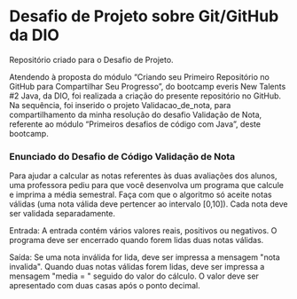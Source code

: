 # Desafio de Projeto sobre Git/GitHub da DIO
Repositório criado para o Desafio de Projeto.

Atendendo à proposta do módulo “Criando seu Primeiro Repositório no GitHub para Compartilhar Seu Progresso”, do bootcamp everis New Talents #2 Java, da DIO, foi realizada a criação do presente repositório no GitHub. Na sequência, foi inserido o projeto Validacao_de_nota, para compartilhamento da minha resolução do desafio Validação de Nota, referente ao módulo “Primeiros desafios de código com Java”, deste bootcamp. 

### Enunciado do Desafio de Código Validação de Nota

Para ajudar a calcular as notas referentes às duas avaliações dos alunos, uma professora pediu para que você desenvolva um programa que calcule e imprima a média semestral. Faça com que o algoritmo só aceite notas válidas (uma nota válida deve pertencer ao intervalo [0,10]). Cada nota deve ser validada separadamente.

Entrada: A entrada contém vários valores reais, positivos ou negativos. O programa deve ser encerrado quando forem lidas duas notas válidas.

Saída: Se uma nota inválida for lida, deve ser impressa a mensagem "nota invalida". Quando duas notas válidas forem lidas, deve ser impressa a mensagem "media = " seguido do valor do cálculo. O valor deve ser apresentado com duas casas após o ponto decimal.
